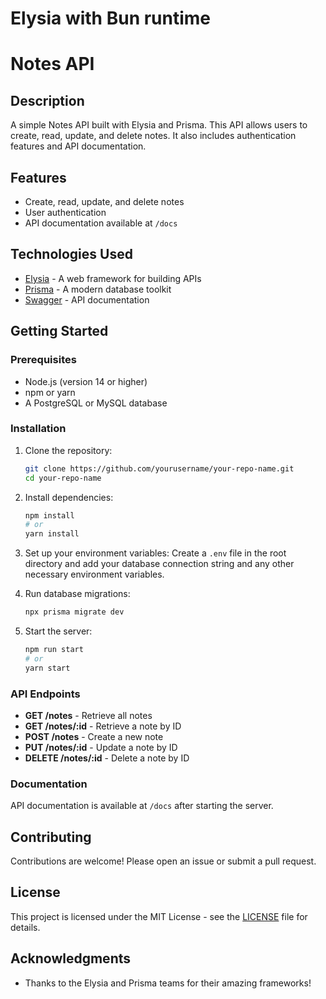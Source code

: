 # Elysia with Bun runtime

# Notes API

## Description

A simple Notes API built with Elysia and Prisma. This API allows users to create, read, update, and delete notes. It also includes authentication features and API documentation.

## Features

- Create, read, update, and delete notes
- User authentication
- API documentation available at `/docs`

## Technologies Used

- [Elysia](https://elysiajs.com/) - A web framework for building APIs
- [Prisma](https://www.prisma.io/) - A modern database toolkit
- [Swagger](https://swagger.io/) - API documentation

## Getting Started

### Prerequisites

- Node.js (version 14 or higher)
- npm or yarn
- A PostgreSQL or MySQL database

### Installation

1. Clone the repository:

   ```bash
   git clone https://github.com/yourusername/your-repo-name.git
   cd your-repo-name
   ```

2. Install dependencies:

   ```bash
   npm install
   # or
   yarn install
   ```

3. Set up your environment variables:
   Create a `.env` file in the root directory and add your database connection string and any other necessary environment variables.

4. Run database migrations:

   ```bash
   npx prisma migrate dev
   ```

5. Start the server:
   ```bash
   npm run start
   # or
   yarn start
   ```

### API Endpoints

- **GET /notes** - Retrieve all notes
- **GET /notes/:id** - Retrieve a note by ID
- **POST /notes** - Create a new note
- **PUT /notes/:id** - Update a note by ID
- **DELETE /notes/:id** - Delete a note by ID

### Documentation

API documentation is available at `/docs` after starting the server.

## Contributing

Contributions are welcome! Please open an issue or submit a pull request.

## License

This project is licensed under the MIT License - see the [LICENSE](LICENSE) file for details.

## Acknowledgments

- Thanks to the Elysia and Prisma teams for their amazing frameworks!

